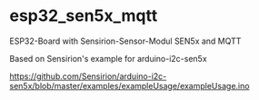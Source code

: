 # esp32_sen5x_mqtt
ESP32-Board with Sensirion-Sensor-Modul SEN5x and MQTT 


Based on Sensirion's example for arduino-i2c-sen5x

https://github.com/Sensirion/arduino-i2c-sen5x/blob/master/examples/exampleUsage/exampleUsage.ino

